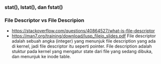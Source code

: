 ### stat(), lstat(), dan fstat()

### File Descriptor vs File Descripion
- https://stackoverflow.com/questions/40864527/what-is-file-descriptor
- https://man7.org/training/download/lusp_fileio_slides.pdf
File descriptor adalah sebuah angka (integer) yang menunjuk file description yang ada di kernel, jadi file descriptor itu seperti pointer. File description adalah stuktur pada kernel yang mengatur state dari file yang sedang dibuka, dan menunjuk ke inode table.
